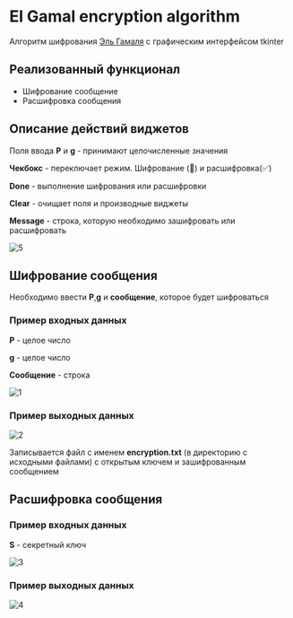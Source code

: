 # El Gamal encryption algorithm
Алгоритм шифрования [Эль Гамаля](https://ru.wikipedia.org/wiki/%D0%A1%D1%85%D0%B5%D0%BC%D0%B0_%D0%AD%D0%BB%D1%8C-%D0%93%D0%B0%D0%BC%D0%B0%D0%BB%D1%8F#:~:text=%D0%A1%D1%85%D0%B5%D0%BC%D0%B0%20%D0%AD%D0%BB%D1%8C%2D%D0%93%D0%B0%D0%BC%D0%B0%D0%BB%D1%8F%20(Elgamal),%D1%88%D0%B8%D1%84%D1%80%D0%BE%D0%B2%D0%B0%D0%BD%D0%B8%D1%8F%20%D0%B8%20%D0%B0%D0%BB%D0%B3%D0%BE%D1%80%D0%B8%D1%82%D0%BC%20%D1%86%D0%B8%D1%84%D1%80%D0%BE%D0%B2%D0%BE%D0%B9%20%D0%BF%D0%BE%D0%B4%D0%BF%D0%B8%D1%81%D0%B8.) с графическим интерфейсом tkinter

## Реализованный функционал
- Шифрование сообщение
- Расшифровка сообщения

## Описание действий виджетов
Поля ввода **P** и **g** - принимают целочисленные значения

**Чекбокс** - переключает режим. Шифрование (:black_square_button:) и расшифровка(:white_check_mark:)

**Done** - выполнение шифрования или расшифровки

**Clear** - очищает поля и производные виджеты

**Message** - строка, которую необходимо зашифровать или расшифровать


![5](https://user-images.githubusercontent.com/62341385/161763244-1d28d242-2d87-4d97-9569-e4a75b735c87.PNG)

## Шифрование сообщения
Необходимо ввести **P**,**g** и **сообщение**, которое будет шифроваться

### Пример входных данных
**P** - целое число

**g** - целое число

**Сообщение** - строка

![1](https://user-images.githubusercontent.com/62341385/161760689-37802db1-73db-4f26-84a7-314a05a8eac1.PNG)

### Пример выходных данных

![2](https://user-images.githubusercontent.com/62341385/161761322-d1e160ee-255c-462a-9c38-6c9ccd1690b4.PNG)

Записывается файл с именем **encryption.txt** (в директорию с исходными файлами) c открытым ключем и зашифрованным сообщением

## Расшифровка сообщения

### Пример входных данных

**S** - секретный ключ

![3](https://user-images.githubusercontent.com/62341385/161762120-7b4ca255-208b-4a27-8652-4a2382396dbf.PNG)

### Пример выходных данных

![4](https://user-images.githubusercontent.com/62341385/161762896-eafdade1-148c-46af-b1ac-fb17ffa61a05.PNG)

